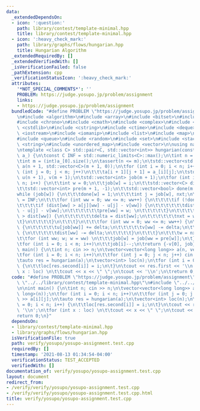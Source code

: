 ```yaml
---
data:
  _extendedDependsOn:
  - icon: ':question:'
    path: library/contest/template-minimal.hpp
    title: library/contest/template-minimal.hpp
  - icon: ':heavy_check_mark:'
    path: library/graphs/flows/hungarian.hpp
    title: Hungarian Algorithm
  _extendedRequiredBy: []
  _extendedVerifiedWith: []
  _isVerificationFailed: false
  _pathExtension: cpp
  _verificationStatusIcon: ':heavy_check_mark:'
  attributes:
    '*NOT_SPECIAL_COMMENTS*': ''
    PROBLEM: https://judge.yosupo.jp/problem/assignment
    links:
    - https://judge.yosupo.jp/problem/assignment
  bundledCode: "#define PROBLEM \"https://judge.yosupo.jp/problem/assignment\"\n\n\
    \n#include <algorithm>\n#include <array>\n#include <bitset>\n#include <cassert>\n\
    #include <chrono>\n#include <cmath>\n#include <complex>\n#include <cstdio>\n#include\
    \ <cstdlib>\n#include <cstring>\n#include <ctime>\n#include <deque>\n#include\
    \ <iostream>\n#include <iomanip>\n#include <list>\n#include <map>\n#include <numeric>\n\
    #include <queue>\n#include <random>\n#include <set>\n#include <stack>\n#include\
    \ <string>\n#include <unordered_map>\n#include <vector>\n\nusing namespace std;\n\
    \ntemplate <class C> std::pair<C, std::vector<int>> hungarian(const std::vector<std::vector<C>>&\
    \ a_) {\n\tconst C INF = std::numeric_limits<C>::max();\n\tint n = (int)a_.size();\n\
    \tint m = (int)a_[0].size();\n\tassert(n <= m);\n\tstd::vector<std::vector<C>>\
    \ a(n + 1, std::vector<C>(m + 1, 0));\n\tfor (int i = 0; i < n; i++)\n\t\tfor\
    \ (int j = 0; j < m; j++)\n\t\t\ta[i + 1][j + 1] = a_[i][j];\n\tstd::vector<C>\
    \ u(n + 1), v(m + 1);\n\tstd::vector<int> job(m + 1);\n\tfor (int i = 1; i <=\
    \ n; i++) {\n\t\tint w = 0;\n\t\tjob[w] = i;\n\t\tstd::vector<C> dist(m + 1, INF);\n\
    \t\tstd::vector<int> pre(m + 1, -1);\n\t\tstd::vector<bool> done(m + 1);\n\t\t\
    while (job[w]) {\n\t\t\tdone[w] = 1;\n\t\t\tint j = job[w], nxt;\n\t\t\tC delta\
    \ = INF;\n\t\t\tfor (int ww = 0; ww <= m; ww++) {\n\t\t\t\tif (!done[ww]) {\n\t\
    \t\t\t\tif (dist[ww] > a[j][ww] - u[j] - v[ww]) {\n\t\t\t\t\t\tdist[ww] = a[j][ww]\
    \ - u[j] - v[ww];\n\t\t\t\t\t\tpre[ww] = w; \n\t\t\t\t\t}\n\t\t\t\t\tif (delta\
    \ > dist[ww]) {\n\t\t\t\t\t\tdelta = dist[ww];\n\t\t\t\t\t\tnxt = ww;\n\t\t\t\t\
    \t}\n\t\t\t\t}\n\t\t\t}\n\t\t\tfor (int ww = 0; ww <= m; ww++) {\n\t\t\t\tif (done[ww])\
    \ {\n\t\t\t\t\tu[job[ww]] += delta;\n\t\t\t\t\tv[ww] -= delta;\n\t\t\t\t} else\
    \ {\n\t\t\t\t\tdist[ww] -= delta;\n\t\t\t\t}\n\t\t\t}\n\t\t\tw = nxt;\n\t\t}\n\
    \t\tfor (int ww; w; w = ww) \n\t\t\tjob[w] = job[ww = pre[w]];\n\t}\n\tjob.erase(job.begin());\n\
    \tfor (int i = 0; i < m; i++)\n\t\tjob[i]--;\n\treturn {-v[0], job};\n}\n\nint\
    \ main() {\n\tint n; cin >> n;\n\tvector<vector<long long>> a(n, vector<long long>(n));\n\
    \tfor (int i = 0; i < n; i++)\n\t\tfor (int j = 0; j < n; j++) cin >> a[i][j];\n\
    \tauto res = hungarian(a);\n\tvector<int> loc(n);\n\tfor (int i = 0; i < n; i++)\
    \ {\n\t\tloc[res.second[i]] = i;\n\t}\n\tcout << res.first << '\\n';\n\tfor (int\
    \ x : loc) \n\t\tcout << x << \" \";\n\tcout << '\\n';\n\treturn 0;\n}\n"
  code: "#define PROBLEM \"https://judge.yosupo.jp/problem/assignment\"\n\n#include\
    \ \"../../library/contest/template-minimal.hpp\"\n#include \"../../library/graphs/flows/hungarian.hpp\"\
    \n\nint main() {\n\tint n; cin >> n;\n\tvector<vector<long long>> a(n, vector<long\
    \ long>(n));\n\tfor (int i = 0; i < n; i++)\n\t\tfor (int j = 0; j < n; j++) cin\
    \ >> a[i][j];\n\tauto res = hungarian(a);\n\tvector<int> loc(n);\n\tfor (int i\
    \ = 0; i < n; i++) {\n\t\tloc[res.second[i]] = i;\n\t}\n\tcout << res.first <<\
    \ '\\n';\n\tfor (int x : loc) \n\t\tcout << x << \" \";\n\tcout << '\\n';\n\t\
    return 0;\n}"
  dependsOn:
  - library/contest/template-minimal.hpp
  - library/graphs/flows/hungarian.hpp
  isVerificationFile: true
  path: verify/yosupo/yosupo-assignment.test.cpp
  requiredBy: []
  timestamp: '2021-08-13 01:34:54-04:00'
  verificationStatus: TEST_ACCEPTED
  verifiedWith: []
documentation_of: verify/yosupo/yosupo-assignment.test.cpp
layout: document
redirect_from:
- /verify/verify/yosupo/yosupo-assignment.test.cpp
- /verify/verify/yosupo/yosupo-assignment.test.cpp.html
title: verify/yosupo/yosupo-assignment.test.cpp
---
```

